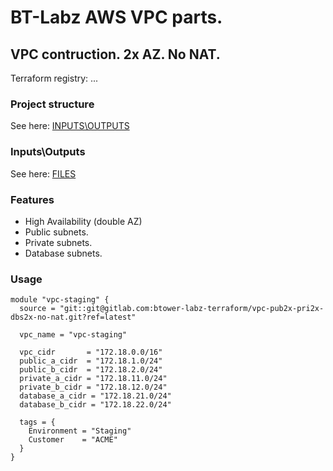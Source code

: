 # BT-Labz AWS VPC parts.

## VPC contruction. 2x AZ. No NAT.

Terraform registry: ...

### Project structure

See here: [INPUTS\OUTPUTS](INOUT.md)

### Inputs\Outputs

See here: [FILES](FILES.md)

### Features

* High Availability (double AZ)
* Public subnets.
* Private subnets.
* Database subnets.

### Usage

```
module "vpc-staging" {
  source = "git::git@gitlab.com:btower-labz-terraform/vpc-pub2x-pri2x-dbs2x-no-nat.git?ref=latest"

  vpc_name = "vpc-staging"

  vpc_cidr       = "172.18.0.0/16"
  public_a_cidr  = "172.18.1.0/24"
  public_b_cidr  = "172.18.2.0/24"
  private_a_cidr = "172.18.11.0/24"
  private_b_cidr = "172.18.12.0/24"
  database_a_cidr = "172.18.21.0/24"
  database_b_cidr = "172.18.22.0/24"

  tags = {
    Environment = "Staging"
    Customer    = "ACME"
  }
}
```

